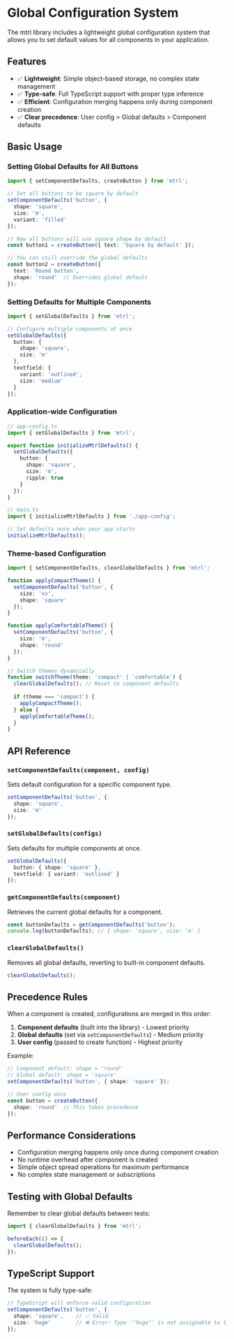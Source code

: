# Global Configuration System

The mtrl library includes a lightweight global configuration system that allows you to set default values for all components in your application.

## Features

- ✅ **Lightweight**: Simple object-based storage, no complex state management
- ✅ **Type-safe**: Full TypeScript support with proper type inference
- ✅ **Efficient**: Configuration merging happens only during component creation
- ✅ **Clear precedence**: User config > Global defaults > Component defaults

## Basic Usage

### Setting Global Defaults for All Buttons

```typescript
import { setComponentDefaults, createButton } from 'mtrl';

// Set all buttons to be square by default
setComponentDefaults('button', {
  shape: 'square',
  size: 'm',
  variant: 'filled'
});

// Now all buttons will use square shape by default
const button1 = createButton({ text: 'Square by default' });

// You can still override the global defaults
const button2 = createButton({ 
  text: 'Round button',
  shape: 'round'  // Overrides global default
});
```

### Setting Defaults for Multiple Components

```typescript
import { setGlobalDefaults } from 'mtrl';

// Configure multiple components at once
setGlobalDefaults({
  button: {
    shape: 'square',
    size: 'm'
  },
  textfield: {
    variant: 'outlined',
    size: 'medium'
  }
});
```

### Application-wide Configuration

```typescript
// app-config.ts
import { setGlobalDefaults } from 'mtrl';

export function initializeMtrlDefaults() {
  setGlobalDefaults({
    button: {
      shape: 'square',
      size: 'm',
      ripple: true
    }
  });
}

// main.ts
import { initializeMtrlDefaults } from './app-config';

// Set defaults once when your app starts
initializeMtrlDefaults();
```

### Theme-based Configuration

```typescript
import { setComponentDefaults, clearGlobalDefaults } from 'mtrl';

function applyCompactTheme() {
  setComponentDefaults('button', {
    size: 'xs',
    shape: 'square'
  });
}

function applyComfortableTheme() {
  setComponentDefaults('button', {
    size: 'm',
    shape: 'round'
  });
}

// Switch themes dynamically
function switchTheme(theme: 'compact' | 'comfortable') {
  clearGlobalDefaults(); // Reset to component defaults
  
  if (theme === 'compact') {
    applyCompactTheme();
  } else {
    applyComfortableTheme();
  }
}
```

## API Reference

### `setComponentDefaults(component, config)`

Sets default configuration for a specific component type.

```typescript
setComponentDefaults('button', {
  shape: 'square',
  size: 'm'
});
```

### `setGlobalDefaults(configs)`

Sets defaults for multiple components at once.

```typescript
setGlobalDefaults({
  button: { shape: 'square' },
  textfield: { variant: 'outlined' }
});
```

### `getComponentDefaults(component)`

Retrieves the current global defaults for a component.

```typescript
const buttonDefaults = getComponentDefaults('button');
console.log(buttonDefaults); // { shape: 'square', size: 'm' }
```

### `clearGlobalDefaults()`

Removes all global defaults, reverting to built-in component defaults.

```typescript
clearGlobalDefaults();
```

## Precedence Rules

When a component is created, configurations are merged in this order:

1. **Component defaults** (built into the library) - Lowest priority
2. **Global defaults** (set via `setComponentDefaults`) - Medium priority  
3. **User config** (passed to create function) - Highest priority

Example:

```typescript
// Component default: shape = 'round'
// Global default: shape = 'square'
setComponentDefaults('button', { shape: 'square' });

// User config wins
const button = createButton({ 
  shape: 'round'  // This takes precedence
});
```

## Performance Considerations

- Configuration merging happens only once during component creation
- No runtime overhead after component is created
- Simple object spread operations for maximum performance
- No complex state management or subscriptions

## Testing with Global Defaults

Remember to clear global defaults between tests:

```typescript
import { clearGlobalDefaults } from 'mtrl';

beforeEach(() => {
  clearGlobalDefaults();
});
```

## TypeScript Support

The system is fully type-safe:

```typescript
// TypeScript will enforce valid configuration
setComponentDefaults('button', {
  shape: 'square',    // ✅ Valid
  size: 'huge'        // ❌ Error: Type '"huge"' is not assignable to type 'ButtonSize'
});
``` 